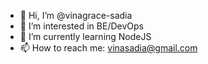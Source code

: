 - 👋 Hi, I’m @vinagrace-sadia
- 👀 I’m interested in BE/DevOps
- 🌱 I’m currently learning NodeJS
- 📫 How to reach me: vinasadia@gmail.com

<!---
vinagrace-sadia/vinagrace-sadia is a ✨ special ✨ repository because its `README.md` (this file) appears on your GitHub profile.
You can click the Preview link to take a look at your changes.
--->

